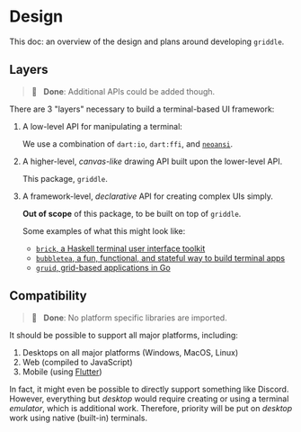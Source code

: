 # Design

This doc: an overview of the design and plans around developing `griddle`.

<!--
  Fun Emoji I will use in this doc:

  ⚪ Draft                          Still figuring out exactly what to do.
  🔵 Done                           Completed (at least for now).
  🟢 In-progress and on-track       On-track to be completed.
  🟡 Planned or off-track           Planned, or in slow (but steady) progress.
  🔴 Blocked                        Planned, but progress cannot be made yet.
-->

## Layers

> 🔵 &nbsp;&nbsp;**Done**: Additional APIs could be added though.

There are 3 "layers" necessary to build a terminal-based UI framework:

1. A low-level API for manipulating a terminal:

   We use a combination of `dart:io`, `dart:ffi`, and [`neoansi`][neoansi].

2. A higher-level, _canvas-like_ drawing API built upon the lower-level API.

   This package, `griddle`.

3. A framework-level, _declarative_ API for creating complex UIs simply.

   **Out of scope** of this package, to be built on top of `griddle`.

   Some examples of what this might look like:

   - [`brick`, a Haskell terminal user interface toolkit][brick]
   - [`bubbletea`, a fun, functional, and stateful way to build terminal apps][bubbletea]
   - [`gruid`, grid-based applications in Go][gruid]

[brick]: https://github.com/jtdaugherty/brick
[bubbletea]: https://github.com/charmbracelet/bubbletea
[gruid]: https://github.com/anaseto/gruid
[neoansi]: https://pub.dev/packages/neoansi

## Compatibility

> 🔵 &nbsp;&nbsp;**Done**: No platform specific libraries are imported.

It should be possible to support all major platforms, including:

1. Desktops on all major platforms (Windows, MacOS, Linux)
2. Web (compiled to JavaScript)
3. Mobile (using [Flutter](https://flutter.dev))

In fact, it might even be possible to directly support something like Discord.
However, everything but _desktop_ would require creating or using a terminal
_emulator_, which is additional work. Therefore, priority will be put on
_desktop_ work using native (built-in) terminals.
